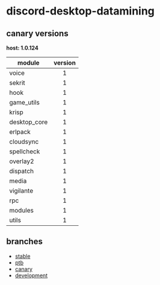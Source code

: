 # discord-desktop-datamining

## canary versions

**host: 1.0.124**

| module | version |
| ------ | :-----: |
| voice | 1 |
| sekrit | 1 |
| hook | 1 |
| game_utils | 1 |
| krisp | 1 |
| desktop_core | 1 |
| erlpack | 1 |
| cloudsync | 1 |
| spellcheck | 1 |
| overlay2 | 1 |
| dispatch | 1 |
| media | 1 |
| vigilante | 1 |
| rpc | 1 |
| modules | 1 |
| utils | 1 |

## branches

- [stable](https://github.com/OpenAsar/discord-desktop-datamining/tree/stable)
- [ptb](https://github.com/OpenAsar/discord-desktop-datamining/tree/ptb)
- [canary](https://github.com/OpenAsar/discord-desktop-datamining/tree/canary)
- [development](https://github.com/OpenAsar/discord-desktop-datamining/tree/development)